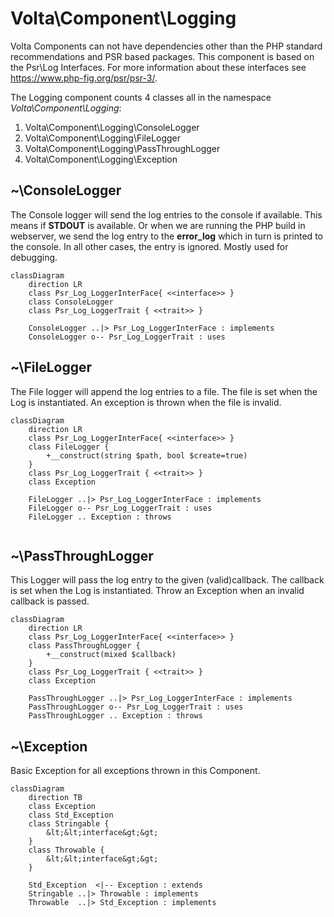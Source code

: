 # Volta\Component\Logging

Volta Components can not have dependencies other than the PHP standard recommendations and PSR based packages. This component is based on the Psr\Log Interfaces. For more information about these interfaces see https://www.php-fig.org/psr/psr-3/.

The Logging component counts 4 classes all in the namespace *Volta\Component\Logging*:

1. Volta\Component\Logging\ConsoleLogger
2. Volta\Component\Logging\FileLogger
3. Volta\Component\Logging\PassThroughLogger
4. Volta\Component\Logging\Exception

## ~\ConsoleLogger

The Console logger will send the log entries to the console if available. This means if **STDOUT** is available. Or when we are running the PHP build in webserver, we send the log entry to the **error_log** which in turn is printed to the console. In all other cases, the entry is ignored. Mostly used for debugging.

```mermaid
classDiagram
    direction LR
    class Psr_Log_LoggerInterFace{ <<interface>> }
    class ConsoleLogger
    class Psr_Log_LoggerTrait { <<trait>> }
    
    ConsoleLogger ..|> Psr_Log_LoggerInterFace : implements    
    ConsoleLogger o-- Psr_Log_LoggerTrait : uses
```

## ~\FileLogger

The File logger will append the log entries to a file. The file is set when the Log is instantiated. An exception is thrown when the file is invalid.

```mermaid
classDiagram
    direction LR
    class Psr_Log_LoggerInterFace{ <<interface>> }
    class FileLogger { 
        +__construct(string $path, bool $create=true)
    }
    class Psr_Log_LoggerTrait { <<trait>> }
    class Exception
    
    FileLogger ..|> Psr_Log_LoggerInterFace : implements    
    FileLogger o-- Psr_Log_LoggerTrait : uses
    FileLogger .. Exception : throws
    
```

## ~\PassThroughLogger

This Logger will pass the log entry to the given (valid)callback. The callback is set when the Log is instantiated. Throw an Exception when an invalid callback is passed. 

```mermaid
classDiagram
    direction LR
    class Psr_Log_LoggerInterFace{ <<interface>> }
    class PassThroughLogger {
        +__construct(mixed $callback)
    }
    class Psr_Log_LoggerTrait { <<trait>> }
    class Exception

    PassThroughLogger ..|> Psr_Log_LoggerInterFace : implements
    PassThroughLogger o-- Psr_Log_LoggerTrait : uses
    PassThroughLogger .. Exception : throws    
```

## ~\Exception

Basic Exception for all exceptions thrown in this Component.

```mermaid
classDiagram
    direction TB
    class Exception
    class Std_Exception
    class Stringable {
        &lt;&lt;interface&gt;&gt;
    }
    class Throwable {
        &lt;&lt;interface&gt;&gt;
    }
    
    Std_Exception  <|-- Exception : extends
    Stringable ..|> Throwable : implements
    Throwable  ..|> Std_Exception : implements
```